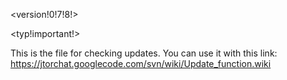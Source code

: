 <version!0!7!8!>

<typ!important!>

This is the file for checking updates.
You can use it with this link:
https://jtorchat.googlecode.com/svn/wiki/Update_function.wiki